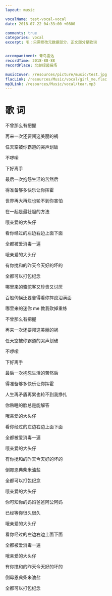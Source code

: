 ```yaml
---
layout: music

vocalName: test-vocal-vocal
date: 2018-07-22 04:33:00 +0800

comments: true
categories: vocal
excerpt: 毛：只需修改元数据部分，正文部分是歌词


accompaniment: 青岛雷达
recordTime: 2018-88-88
recordPlace: 北邮绿茵操场

musicCover: /resources/picture/music/test.jpg
flacLink: /resources/Music/vocal/girl_me.flac
mp3Link: /resources/Music/vocal/tear.mp3
---
```


# 歌 词

不曾那么有把握

再来一次还要闯这美丽的祸

任天空被你霸道的哭声划破

不啰嗦

下好离手

最后一次抱怨生活的苦然后

得准备够多快乐让你挥霍

世界再大再烂也轮不到你害怕

在一起是最壮胆的方法

哦亲爱的大头仔

看你经过的左边右边上面下面

全都被爱消毒一遍

哦亲爱的大头仔

有你搅和的昨天今天好的坏的

全都可以打包纪念

哪里来的骆驼客又珍贵又讨厌

百般伺候还要舍得看你摔跤泪满面

哪里来的迷你 me 教我砍掉重练

不曾那么有把握

再来一次还要闯这美丽的祸

任天空被你霸道的哭声划破

不啰嗦

下好离手

最后一次抱怨生活的苦然后

得准备够多快乐让你挥霍

人生再矛盾再累也轮不到我挣扎

你熟睡的脸总是能解答

哦亲爱的大头仔

看你经过的左边右边上面下面

全都被爱消毒一遍

哦亲爱的大头仔

有你搅和的昨天今天好的坏的

倒霉恩典柴米油盐

全都可以打包纪念

哦亲爱的大头仔

你可知你的妈妈爸爸阿公阿妈

已经等你很久很久

哦亲爱的大头仔

看你经过的左边右边上面下面

全都被爱消毒一遍

哦亲爱的大头仔

有你搅和的昨天今天好的坏的

倒霉恩典柴米油盐

全都可以打包纪念

